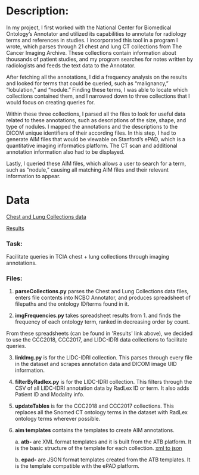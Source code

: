# Description:
In my project, I first worked with the National Center for Biomedical Ontology’s Annotator and utilized its capabilities to annotate for radiology terms and references in studies. I incorporated this tool in a program I wrote, which parses through 21 chest and lung CT collections from The Cancer Imaging Archive. These collections contain information about thousands of patient studies, and my program searches for notes written by radiologists and feeds the text data to the Annotator. 

After fetching all the annotations, I did a frequency analysis on the results and looked for terms that could be queried, such as “malignancy,” “lobulation,” and “nodule.” Finding these terms, I was able to locate which collections contained them, and I narrowed down to three collections that I would focus on creating queries for.

Within these three collections, I parsed all the files to look for useful data related to these annotations, such as descriptions of the size, shape, and type of nodules. I mapped the annotations and the descriptions to the DICOM unique identifiers of their according files. In this step, I had to generate AIM files that would be viewable on Stanford’s ePAD, which is a quantitative imaging informatics platform. The CT scan and additional annotation information also had to be displayed.

Lastly, I queried these AIM files, which allows a user to search for a term, such as “nodule,” causing all matching AIM files and their relevant information to appear. 

# Data
[Chest and Lung Collections data](https://drive.google.com/drive/folders/1sNpTTzbyPEroqUvzfaAT-mivW0gWe1y1?usp=sharing)

[Results](https://docs.google.com/document/d/15B_lSZQDEaRl3EwymEaHmgx4v6LPB3sqyMEEV61m2m4/edit?usp=sharing)

### Task:
Facilitate queries in TCIA chest + lung collections through imaging annotations.

### Files:

1. **parseCollections.py** parses the Chest and Lung Collections data files, enters file contents into NCBO Annotator, and produces spreadsheet of filepaths and the ontology ID/terms found in it. 

2. **imgFrequencies.py** takes spreadsheet results from 1. and finds the frequency of each ontology term, ranked in decreasing order by count.

From these spreadsheets (can be found in 'Results' link above), we decided to use the CCC2018, CCC2017, and LIDC-IDRI data collections to facilitate queries.

3. **linkImg.py** is for the LIDC-IDRI collection. This parses through every file in the dataset and scrapes annotation data and DICOM image UID information.

4. **filterByRadlex.py** is for the LIDC-IDRI collection. This filters through the CSV of all LIDC-IDRI annotation data by RadLex ID or term. It also adds Patient ID and Modality info.

5. **updateTables** is for the CCC2018 and CCC2017 collections. This replaces all the Snomed CT ontology terms in the dataset with RadLex ontology terms wherever possible.

6. **aim templates** contains the templates to create AIM annotations. 

    a. **atb-** are XML format templates and it is built from the ATB platform. It is the basic structure of the template for each collection. [xml to json](https://github.com/RubinLab/aimconvert)
    
    b. **epad-** are JSON format templates created from the ATB templates. It is the template compatible with the ePAD platform.
